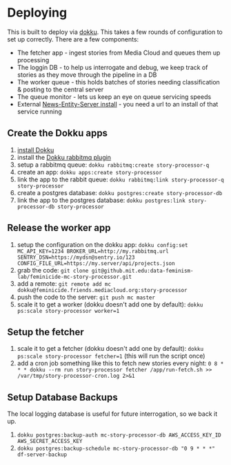 Deploying
=========

This is built to deploy via [dokku](http://dokku.viewdocs.io/dokku/). This takes a few rounds of configuration to set up
correctly. There are a few components:
* The fetcher app - ingest stories from Media Cloud and queues them up processing
* The loggin DB - to help us interrogate and debug, we keep track of stories as they move through the pipeline in a DB
* The worker queue - this holds batches of stories needing classification & posting to the central server
* The queue monitor - lets us keep an eye on queue servicing speeds
* External [News-Entity-Server install](https://github.com/dataculturegroup/news-entity-server) - you need a url to an install of that service running

Create the Dokku apps
---------------------

1. [install Dokku](http://dokku.viewdocs.io/dokku/getting-started/installation/)
2. install the [Dokku rabbitmq plugin](https://github.com/dokku/dokku-rabbitmq) 
3. setup a rabbitmq queue: `dokku rabbitmq:create story-processor-q`
4. create an app: `dokku apps:create story-processor`
5. link the app to the rabbit queue: `dokku rabbitmq:link story-processor-q story-processor`
6. create a postgres database: `dokku postgres:create story-processor-db`
7. link the app to the postgres database: `dokku postgres:link story-processor-db story-processor`

Release the worker app
----------------------

1. setup the configuration on the dokku app: `dokku config:set MC_API_KEY=1234 BROKER_URL=http://my.rabbitmq.url SENTRY_DSN=https://mydsn@sentry.io/123 CONFIG_FILE_URL=https://my.server/api/projects.json`
2. grab the code: `git clone git@github.mit.edu:data-feminism-lab/feminicide-mc-story-processor.git`
3. add a remote: `git remote add mc dokku@feminicide.friends.mediacloud.org:story-processor`
4. push the code to the server: `git push mc master`
5. scale it to get a worker (dokku doesn't add one by default): `dokku ps:scale story-processor worker=1`

Setup the fetcher
-----------------

1. scale it to get a fetcher (dokku doesn't add one by default): `dokku ps:scale story-processor fetcher=1` (this will run the script once)
2. add a cron job something like this to fetch new stories every night: `0 8 * * * dokku --rm run story-processor fetcher /app/run-fetch.sh >> /var/tmp/story-processor-cron.log 2>&1`

Setup Database Backups
----------------------

The local logging database is useful for future interrogation, so we back it up.

1. `dokku postgres:backup-auth mc-story-processor-db AWS_ACCESS_KEY_ID AWS_SECRET_ACCESS_KEY`
2. `dokku postgres:backup-schedule mc-story-processor-db "0 9 * * *" df-server-backup`